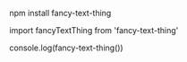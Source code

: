npm install fancy-text-thing

import fancyTextThing from 'fancy-text-thing'

console.log(fancy-text-thing())
